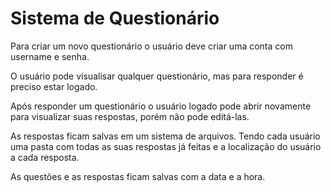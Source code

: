 # Sistema de Questionário

Para criar um novo questionário o usuário deve criar uma conta com username e senha.

O usuário pode visualisar qualquer questionário, mas para responder é preciso estar logado.

Após responder um questionário o usuário logado pode abrir novamente para visualizar suas respostas, porém não pode editá-las.

As respostas ficam salvas em um sistema de arquivos. Tendo cada usuário uma pasta com todas as suas respostas já feitas e a localização do usuário a cada resposta.

As questões e as respostas ficam salvas com a data e a hora.

